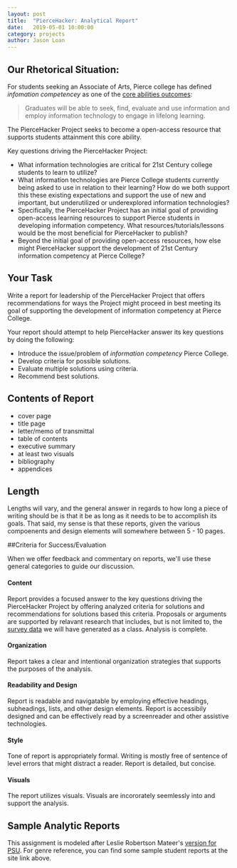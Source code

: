 ```yaml
---
layout: post
title:  "PierceHacker: Analytical Report" 
date:   2019-05-01 10:00:00
category: projects
author: Jason Loan 
---
```


## Our Rhetorical Situation:

For students seeking an Associate of Arts, Pierce college has defined *infomation competencey* as one of the [core abilities outcomes](https://www.pierce.ctc.edu/aa-dta):

>Graduates will be able to seek, find, evaluate and use information and employ information technology to engage in lifelong learning.

The PierceHacker Project seeks to become a open-access resource that supports students attainment this core ability.

Key questions driving the PierceHacker Project:

* What information technologies are critical for 21st Century college students to learn to utilize?
* What information technologies are Pierce College students currently being asked to use in relation to their learning? How do we both support this these existing expectations and support the use of new and important, but underutilized or underexplored information technologies? 
* Specifically, the PierceHacker Project has an initial goal of providing open-access learning resources to support Pierce students in developing information competency. What resources/tutorials/lessons would be the most beneficial for PierceHacker to publish?
* Beyond the initial goal of providing open-access resources, how else might PierceHacker support the development of 21st Century information competency at Pierce College?


## Your Task

Write a report for leadership of the PierceHacker Project that offers recommendations for ways the Project might proceed in best meeting its goal of supporting the development of information competency at Pierce College.

Your report should attempt to help PierceHacker answer its key questions by doing the following:

* Introduce the issue/problem of *information competency* Pierce College.
* Develop criteria for possible solutions.
* Evaluate multiple solutions using criteria.
* Recommend best solutions.

## Contents of Report
* cover page
* title page
* letter/memo of transmittal
* table of contents
* executive summary
* at least two visuals
* bibliography
* appendices

## Length

Lengths will vary, and the general answer in regards to how long a piece of writing should be is that it be as long as it needs to be to accomplish its goals. That said, my sense is that these reports, given the various compoenents and design elements will somewhere between 5 - 10 pages.

##Criteria for Success/Evaluation

When we offer feedback and commentary on reports, we'll use these general categories to guide our discussion.

#### Content
Report provides a focused answer to the key questions driving the PierceHacker Project by offering analyzed criteria for solutions and recommendations for solutions based this criteria. Proposals or arguments are supported by relavant research that includes, but is not limited to, the [survey data](https://docs.google.com/forms/d/1SVZfQw-Evuf1kXCB0bw56Sk0BbIMN8iw4B3rBfwLZ1c/edit?usp=sharing) we will have generated as a class. Analysis is complete.

#### Organization
Report takes a clear and intentional organization strategies that supports the purposes of the analysis.

#### Readability and Design
Report is readable and navigatable by employing effective headings, subheadings, lists, and other design elements. Report is accessibily designed and can be effectively read by a screenreader and other assistive technologies.

#### Style
Tone of report is appropriately formal. Writing is mostly free of sentence of level errors that might distract a reader. Report is detailed, but concise.

#### Visuals
The report utilizes visuals. Visuals are incororately seemlessly into and support the analysis.

## Sample Analytic Reports

This assignment is modeled after Leslie Robertson Mateer's [version for PSU](https://sites.psu.edu/businesswritinglesliemateer/the-formal-analytical-report-602/). For genre reference, you can find some sample student reports at the site link above.



